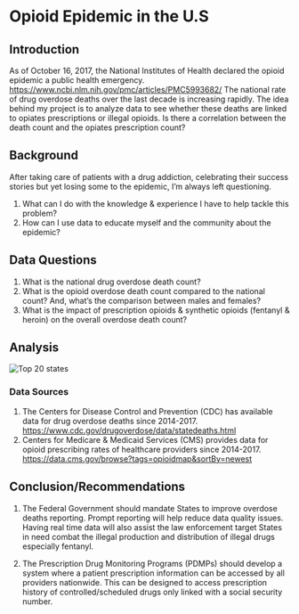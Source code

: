 # Opioid Epidemic in the U.S

## Introduction
As of  October 16, 2017, the National Institutes of Health declared the opioid epidemic a public health emergency.   https://www.ncbi.nlm.nih.gov/pmc/articles/PMC5993682/
The national rate of drug overdose deaths over the last decade is increasing rapidly. The idea behind my project is to analyze data to see whether these deaths are linked to opiates prescriptions or illegal opioids. Is there a correlation between the death count and the opiates prescription count? 

## Background
After taking care of patients with a drug addiction, celebrating their success stories but yet losing some to the epidemic, I’m always left questioning.  
1. What can I do with the knowledge & experience I have to help tackle this problem?
2. How can I use data to educate myself and the community about the epidemic?


## Data Questions
1. What is the national drug overdose death count?
2. What is the opioid overdose death count compared to the national count? And, what’s the comparison between males and females?
3. What is the impact of prescription opioids & synthetic opioids (fentanyl & heroin) on the overall overdose death count? 


## Analysis
![Top 20 states](https://user-images.githubusercontent.com/52727399/72004803-cc33c880-3211-11ea-8d0f-3f1f60d87d8f.png)


### Data Sources
1. The Centers for Disease Control and Prevention (CDC) has available data for drug overdose deaths since 2014-2017. 
https://www.cdc.gov/drugoverdose/data/statedeaths.html
2. Centers for Medicare & Medicaid Services (CMS) provides data for opioid prescribing rates of healthcare providers since 2014-2017.
https://data.cms.gov/browse?tags=opioidmap&sortBy=newest


## Conclusion/Recommendations
1. The Federal Government should mandate States to improve overdose deaths reporting. Prompt reporting will help reduce data quality issues. Having real time data will also assist the law enforcement target States in need combat the illegal production and distribution of illegal drugs especially fentanyl.

2. The Prescription Drug Monitoring Programs (PDMPs) should develop a system where a patient prescription information can be accessed by all providers nationwide. This can be designed to access prescription history of controlled/scheduled drugs only linked with a social security number. 







